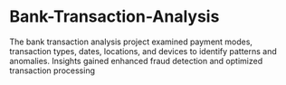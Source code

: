 # Bank-Transaction-Analysis
The bank transaction analysis project examined payment modes, transaction types, dates, locations, and devices to identify patterns and anomalies. Insights gained enhanced fraud detection and optimized transaction processing
